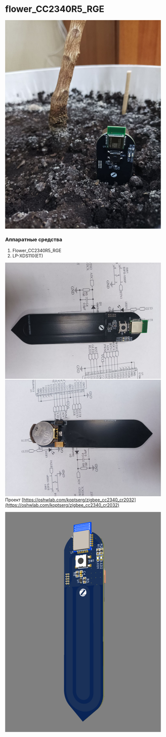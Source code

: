 # flower_CC2340R5_RGE
![](/images/photo_2025-10-31_19-16-54.jpg)
### Аппаратные средства
1. Flower_CC2340R5_RGE
2. LP-XDS110(ET)

![](/images/photo_2025-10-31_19-38-26.jpg)
![](/images/photo_2025-10-31_19-39-06.jpg)
Проект [https://oshwlab.com/koptserg/zigbee_cc2340_cr2032](https://oshwlab.com/koptserg/zigbee_cc2340_cr2032)

![](/images/2025-10-31_194809.png)

